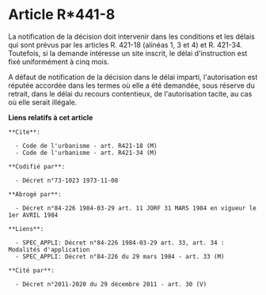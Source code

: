 # Article R*441-8

La notification de la décision doit intervenir dans les conditions et les délais qui sont prévus par les articles R. 421-18
(alinéas 1, 3 et 4) et R. 421-34. Toutefois, si la demande intéresse un site inscrit, le délai d'instruction est fixé
uniformément à cinq mois.

A défaut de notification de la décision dans le délai imparti, l'autorisation est réputée accordée dans les termes où elle a
été demandée, sous réserve du retrait, dans le délai du recours contentieux, de l'autorisation tacite, au cas où elle serait
illégale.

**Liens relatifs à cet article**

	**Cite**:

	  - Code de l'urbanisme - art. R421-18 (M)
	  - Code de l'urbanisme - art. R421-34 (M)

	**Codifié par**:

	  - Décret n°73-1023 1973-11-08

	**Abrogé par**:

	  - Décret n°84-226 1984-03-29 art. 11 JORF 31 MARS 1984 en vigueur le 1er AVRIL 1984

	**Liens**:

	  - SPEC_APPLI: Décret n°84-226 1984-03-29 art. 33, art. 34 : Modalités d'application
	  - SPEC_APPLI: Décret n°84-226 du 29 mars 1984 - art. 33 (M)

	**Cité par**:

	  - Décret n°2011-2020 du 29 décembre 2011 - art. 30 (V)
